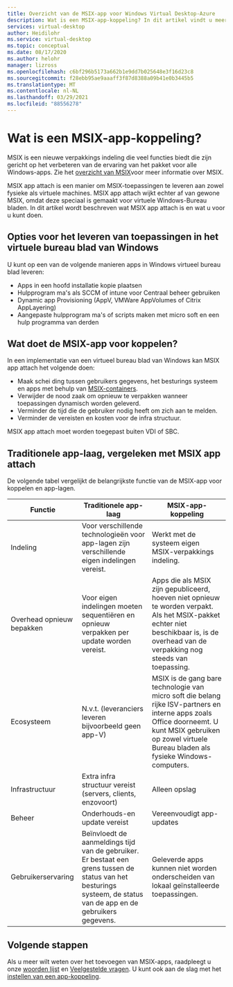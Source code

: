 ```yaml
---
title: Overzicht van de MSIX-app voor Windows Virtual Desktop-Azure
description: Wat is een MSIX-app-koppeling? In dit artikel vindt u meer informatie.
services: virtual-desktop
author: Heidilohr
ms.service: virtual-desktop
ms.topic: conceptual
ms.date: 08/17/2020
ms.author: helohr
manager: lizross
ms.openlocfilehash: c6bf296b5173a662b1e9dd7b025648e3f16d23c8
ms.sourcegitcommit: f28ebb95ae9aaaff3f87d8388a09b41e0b3445b5
ms.translationtype: MT
ms.contentlocale: nl-NL
ms.lasthandoff: 03/29/2021
ms.locfileid: "88556278"
---
```

# <a name="what-is-msix-app-attach"></a>Wat is een MSIX-app-koppeling?

MSIX is een nieuwe verpakkings indeling die veel functies biedt die zijn gericht op het verbeteren van de ervaring van het pakket voor alle Windows-apps. Zie het [overzicht van MSIX](/windows/msix/overview)voor meer informatie over MSIX.

MSIX app attach is een manier om MSIX-toepassingen te leveren aan zowel fysieke als virtuele machines. MSIX app attach wijkt echter af van gewone MSIX, omdat deze speciaal is gemaakt voor virtuele Windows-Bureau bladen. In dit artikel wordt beschreven wat MSIX app attach is en wat u voor u kunt doen.

## <a name="application-delivery-options-in-windows-virtual-desktop"></a>Opties voor het leveren van toepassingen in het virtuele bureau blad van Windows

U kunt op een van de volgende manieren apps in Windows virtueel bureau blad leveren:

- Apps in een hoofd installatie kopie plaatsen
- Hulpprogram ma's als SCCM of intune voor Centraal beheer gebruiken
- Dynamic app Provisioning (AppV, VMWare AppVolumes of Citrix AppLayering)
- Aangepaste hulpprogram ma's of scripts maken met micro soft en een hulp programma van derden

## <a name="what-does-msix-app-attach-do"></a>Wat doet de MSIX-app voor koppelen?

In een implementatie van een virtueel bureau blad van Windows kan MSIX app attach het volgende doen:

- Maak schei ding tussen gebruikers gegevens, het besturings systeem en apps met behulp van [MSIX-containers](/windows/msix/msix-container).
- Verwijder de nood zaak om opnieuw te verpakken wanneer toepassingen dynamisch worden geleverd.
- Verminder de tijd die de gebruiker nodig heeft om zich aan te melden.
- Verminder de vereisten en kosten voor de infra structuur.

MSIX app attach moet worden toegepast buiten VDI of SBC.

## <a name="traditional-app-layering-compared-to-msix-app-attach"></a>Traditionele app-laag, vergeleken met MSIX app attach

De volgende tabel vergelijkt de belangrijkste functie van de MSIX-app voor koppelen en app-lagen.

| Functie | Traditionele app-laag  | MSIX-app-koppeling  |
|-----|-----------------------------|--------------------|
| Indeling               | Voor verschillende technologieën voor app-lagen zijn verschillende eigen indelingen vereist. | Werkt met de systeem eigen MSIX-verpakkings indeling.        |
| Overhead opnieuw bepakken | Voor eigen indelingen moeten sequentiëren en opnieuw verpakken per update worden vereist.         | Apps die als MSIX zijn gepubliceerd, hoeven niet opnieuw te worden verpakt. Als het MSIX-pakket echter niet beschikbaar is, is de overhead van de verpakking nog steeds van toepassing. |
| Ecosysteem            | N.v.t. (leveranciers leveren bijvoorbeeld geen app-V)  | MSIX is de gang bare technologie van micro soft die belang rijke ISV-partners en interne apps zoals Office doorneemt. U kunt MSIX gebruiken op zowel virtuele Bureau bladen als fysieke Windows-computers. |
| Infrastructuur       | Extra infra structuur vereist (servers, clients, enzovoort) | Alleen opslag   |
| Beheer       | Onderhouds-en update vereist   | Vereenvoudigt app-updates |
| Gebruikerservaring      | Beïnvloedt de aanmeldings tijd van de gebruiker. Er bestaat een grens tussen de status van het besturings systeem, de status van de app en de gebruikers gegevens.  | Geleverde apps kunnen niet worden onderscheiden van lokaal geïnstalleerde toepassingen. |

## <a name="next-steps"></a>Volgende stappen

Als u meer wilt weten over het toevoegen van MSIX-apps, raadpleegt u onze [woorden lijst](app-attach-glossary.md) en [Veelgestelde vragen](app-attach-faq.md). U kunt ook aan de slag met het [instellen van een app-koppeling](app-attach.md).
